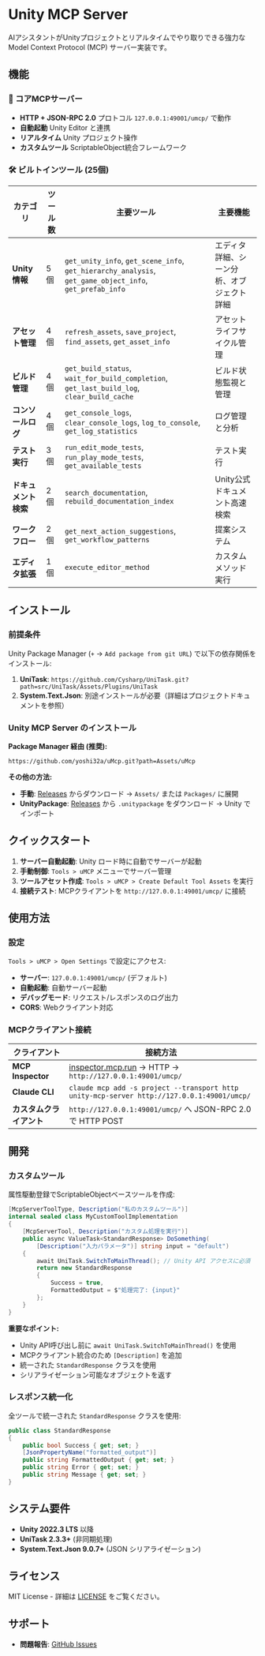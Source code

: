 # Unity MCP Server

AIアシスタントがUnityプロジェクトとリアルタイムでやり取りできる強力なModel Context Protocol (MCP) サーバー実装です。

## 機能

### 🚀 コアMCPサーバー
- **HTTP + JSON-RPC 2.0** プロトコル `127.0.0.1:49001/umcp/` で動作
- **自動起動** Unity Editor と連携
- **リアルタイム** Unity プロジェクト操作
- **カスタムツール** ScriptableObject統合フレームワーク

### 🛠️ ビルトインツール (25個)

| カテゴリ | ツール数 | 主要ツール | 主要機能 |
|----------|----------|------------|----------|
| **Unity情報** | 5個 | `get_unity_info`, `get_scene_info`, `get_hierarchy_analysis`, `get_game_object_info`, `get_prefab_info` | エディタ詳細、シーン分析、オブジェクト詳細 |
| **アセット管理** | 4個 | `refresh_assets`, `save_project`, `find_assets`, `get_asset_info` | アセットライフサイクル管理 |
| **ビルド管理** | 4個 | `get_build_status`, `wait_for_build_completion`, `get_last_build_log`, `clear_build_cache` | ビルド状態監視と管理 |
| **コンソールログ** | 4個 | `get_console_logs`, `clear_console_logs`, `log_to_console`, `get_log_statistics` | ログ管理と分析 |
| **テスト実行** | 3個 | `run_edit_mode_tests`, `run_play_mode_tests`, `get_available_tests` | テスト実行 |
| **ドキュメント検索** | 2個 | `search_documentation`, `rebuild_documentation_index` | Unity公式ドキュメント高速検索 |
| **ワークフロー** | 2個 | `get_next_action_suggestions`, `get_workflow_patterns` | 提案システム |
| **エディタ拡張** | 1個 | `execute_editor_method` | カスタムメソッド実行 |

## インストール

### 前提条件
Unity Package Manager (`+` → `Add package from git URL`) で以下の依存関係をインストール:

1. **UniTask**: `https://github.com/Cysharp/UniTask.git?path=src/UniTask/Assets/Plugins/UniTask`
2. **System.Text.Json**: 別途インストールが必要（詳細はプロジェクトドキュメントを参照）

### Unity MCP Server のインストール

**Package Manager 経由 (推奨):**
```
https://github.com/yoshi32a/uMcp.git?path=Assets/uMcp
```

**その他の方法:**
- **手動**: [Releases](https://github.com/yoshi32a/uMcp/releases) からダウンロード → `Assets/` または `Packages/` に展開
- **UnityPackage**: [Releases](https://github.com/yoshi32a/uMcp/releases) から `.unitypackage` をダウンロード → Unity でインポート

## クイックスタート

1. **サーバー自動起動**: Unity ロード時に自動でサーバーが起動
2. **手動制御**: `Tools > uMCP` メニューでサーバー管理
3. **ツールアセット作成**: `Tools > uMCP > Create Default Tool Assets` を実行
4. **接続テスト**: MCPクライアントを `http://127.0.0.1:49001/umcp/` に接続

## 使用方法

### 設定
`Tools > uMCP > Open Settings` で設定にアクセス:
- **サーバー**: `127.0.0.1:49001/umcp/` (デフォルト)
- **自動起動**: 自動サーバー起動
- **デバッグモード**: リクエスト/レスポンスのログ出力
- **CORS**: Webクライアント対応

### MCPクライアント接続

| クライアント | 接続方法 |
|-------------|----------|
| **MCP Inspector** | [inspector.mcp.run](https://inspector.mcp.run/) → HTTP → `http://127.0.0.1:49001/umcp/` |
| **Claude CLI** | `claude mcp add -s project --transport http unity-mcp-server http://127.0.0.1:49001/umcp/` |
| **カスタムクライアント** | `http://127.0.0.1:49001/umcp/` へ JSON-RPC 2.0 で HTTP POST |

## 開発

### カスタムツール
属性駆動登録でScriptableObjectベースツールを作成:

```csharp
[McpServerToolType, Description("私のカスタムツール")]
internal sealed class MyCustomToolImplementation
{
    [McpServerTool, Description("カスタム処理を実行")]
    public async ValueTask<StandardResponse> DoSomething(
        [Description("入力パラメータ")] string input = "default")
    {
        await UniTask.SwitchToMainThread(); // Unity API アクセスに必須
        return new StandardResponse 
        { 
            Success = true, 
            FormattedOutput = $"処理完了: {input}" 
        };
    }
}
```

**重要なポイント:**
- Unity API呼び出し前に `await UniTask.SwitchToMainThread()` を使用
- MCPクライアント統合のため `[Description]` を追加
- 統一された `StandardResponse` クラスを使用
- シリアライゼーション可能なオブジェクトを返す

### レスポンス統一化
全ツールで統一された `StandardResponse` クラスを使用:

```csharp
public class StandardResponse
{
    public bool Success { get; set; }
    [JsonPropertyName("formatted_output")]
    public string FormattedOutput { get; set; }
    public string Error { get; set; }
    public string Message { get; set; }
}
```

## システム要件

- **Unity 2022.3 LTS** 以降
- **UniTask 2.3.3+** (非同期処理)
- **System.Text.Json 9.0.7+** (JSON シリアライゼーション)

## ライセンス

MIT License - 詳細は [LICENSE](LICENSE) をご覧ください。

## サポート

- **問題報告**: [GitHub Issues](https://github.com/yoshi32a/uMcp/issues)
